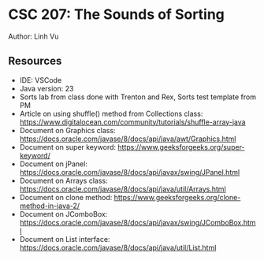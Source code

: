 # CSC 207: The Sounds of Sorting

Author: Linh Vu

## Resources

- IDE: VSCode
- Java version: 23
- Sorts lab from class done with Trenton and Rex, Sorts test template from PM
- Article on using shuffle() method from Collections class: https://www.digitalocean.com/community/tutorials/shuffle-array-java
- Document on Graphics class: https://docs.oracle.com/javase/8/docs/api/java/awt/Graphics.html
- Document on super keyword: https://www.geeksforgeeks.org/super-keyword/
- Document on jPanel: https://docs.oracle.com/javase/8/docs/api/javax/swing/JPanel.html
- Document on Arrays class: https://docs.oracle.com/javase/8/docs/api/java/util/Arrays.html
- Document on clone method: https://www.geeksforgeeks.org/clone-method-in-java-2/
- Document on JComboBox: https://docs.oracle.com/javase/8/docs/api/javax/swing/JComboBox.html
- Document on List interface: https://docs.oracle.com/javase/8/docs/api/java/util/List.html
